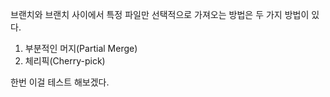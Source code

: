 브랜치와 브랜치 사이에서 특정 파일만 선택적으로 가져오는 방법은 두 가지 방법이 있다.

1. 부분적인 머지(Partial Merge)
2. 체리픽(Cherry-pick)

한번 이걸 테스트 해보겠다.
